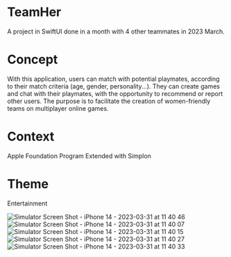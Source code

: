 # TeamHer

A project in SwiftUI done in a month with 4 other teammates in 2023 March.

# Concept
With this application, users can match with potential playmates, according to their match criteria (age, gender, personality...). They can create games and chat with their playmates, with the opportunity to recommend or report other users. The purpose is to facilitate the creation of women-friendly teams on multiplayer online games.

# Context
Apple Foundation Program Extended with Simplon

# Theme
Entertainment

![Simulator Screen Shot - iPhone 14 - 2023-03-31 at 11 40 46](https://user-images.githubusercontent.com/77630883/231756171-9a1d74fc-3e8b-4102-97cc-8b6534a1b74f.png) 
![Simulator Screen Shot - iPhone 14 - 2023-03-31 at 11 40 07](https://user-images.githubusercontent.com/77630883/231756196-b557ed91-29b4-4171-97c7-caf9f465bd7f.png) 
![Simulator Screen Shot - iPhone 14 - 2023-03-31 at 11 40 15](https://user-images.githubusercontent.com/77630883/231756215-5d23260d-ff5e-4b8b-b9c3-68736e6bae11.png) 
![Simulator Screen Shot - iPhone 14 - 2023-03-31 at 11 40 27](https://user-images.githubusercontent.com/77630883/231756254-12f70aed-219f-4a1c-8b56-14eb4b44c59b.png) 
![Simulator Screen Shot - iPhone 14 - 2023-03-31 at 11 40 33](https://user-images.githubusercontent.com/77630883/231756289-34d6c6c5-2e86-4299-8ede-583dc49e6220.png)
